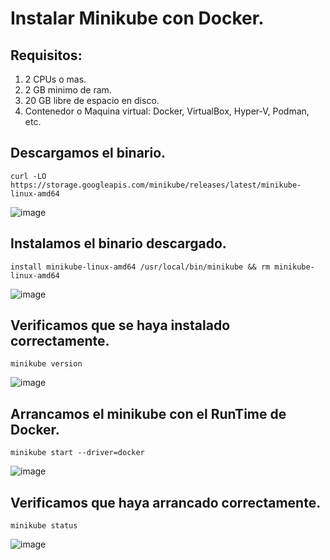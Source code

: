 # Instalar Minikube con Docker.
## Requisitos:
1. 2 CPUs o mas.
2. 2 GB minimo de ram.
3. 20 GB libre de espacio en disco.
4. Contenedor o Maquina virtual: Docker, VirtualBox, Hyper-V, Podman, etc.

## Descargamos el binario.
```
curl -LO https://storage.googleapis.com/minikube/releases/latest/minikube-linux-amd64
```
![image](https://github.com/user-attachments/assets/15bf4f35-2987-44ba-bb34-0583db60467b)

## Instalamos el binario descargado.
```
install minikube-linux-amd64 /usr/local/bin/minikube && rm minikube-linux-amd64
```
![image](https://github.com/user-attachments/assets/4afc8f25-ae64-4416-a955-d846899d0a0f)

## Verificamos que se haya instalado correctamente.
```
minikube version
```
![image](https://github.com/user-attachments/assets/d374658f-efb6-4943-9d74-ab400533ae9e)

## Arrancamos el minikube con el RunTime de Docker.
```
minikube start --driver=docker
```
![image](https://github.com/user-attachments/assets/4c7316ac-edd6-4d69-b62f-0b48ba2ab36b)

## Verificamos que haya arrancado correctamente.
```
minikube status
```
![image](https://github.com/user-attachments/assets/4ed6e673-94a3-46fa-8d72-b5a25b18250d)
